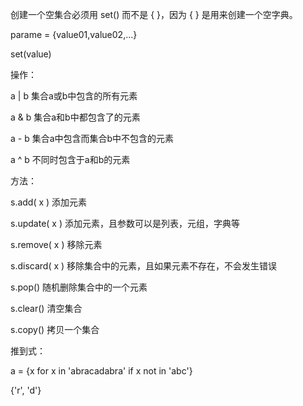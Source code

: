 创建一个空集合必须用 set() 而不是 { }，因为 { } 是用来创建一个空字典。

parame = {value01,value02,...}

set(value)



操作：

a | b           集合a或b中包含的所有元素

a & b           集合a和b中都包含了的元素

a - b           集合a中包含而集合b中不包含的元素

a ^ b           不同时包含于a和b的元素



方法：

s.add( x )      添加元素



s.update( x )   添加元素，且参数可以是列表，元组，字典等



s.remove( x )   移除元素



s.discard( x )  移除集合中的元素，且如果元素不存在，不会发生错误



s.pop()         随机删除集合中的一个元素



s.clear()       清空集合



s.copy()        拷贝一个集合



推到式：

a = {x for x in 'abracadabra' if x not in 'abc'}

{'r', 'd'}